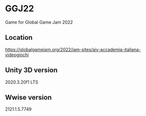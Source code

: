 # GGJ22
Game for Global Game Jam 2022

## Location
https://globalgamejam.org/2022/jam-sites/aiv-accademia-italiana-videogiochi

## Unity 3D version
2020.3.20f1 LTS

## Wwise version
2121.1.5.7749
